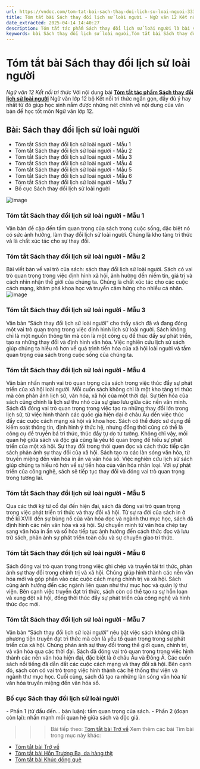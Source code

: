 ```yaml
---
url: https://vndoc.com/tom-tat-bai-sach-thay-doi-lich-su-loai-nguoi-333286
title: Tóm tắt bài Sách thay đổi lịch sử loài người - Ngữ văn 12 Kết nối tri thức - VnDoc.com
date_extracted: 2025-04-14 14:40:27
description: Tóm tắt tác phẩm Sách thay đổi lịch sử loài người là bài viết được VnDoc biên soạn và đăng tải với các mẫu tóm tắt ngắn nhất, phục vụ bài học môn Ngữ Văn 12 Kết nối tri thức
keywords: bài Sách thay đổi lịch sử loài người,Tóm tắt bài Sách thay đổi lịch sử loài người,tóm tắt ngữ văn 12,Tóm tắt Sách thay đổi lịch sử loài người ngắn gọn,Tóm tắt Sách thay đổi lịch sử loài người hay nhất,Tóm tắt Sách thay đổi lịch sử loài người siêu ngắn,tóm tắt văn 12 kết nối tri thức,tóm tắt tác phẩm ngữ văn 12,tóm tắt ngữ văn 12 kết nối tri thức
---
```


# Tóm tắt bài Sách thay đổi lịch sử loài người
 _Ngữ văn 12 Kết nối tri thức_
Với nội dung bài [**Tóm tắt tác phẩm Sách thay đổi lịch sử loài người**](<https://vndoc.com/tom-tat-bai-sach-thay-doi-lich-su-loai-nguoi-333286>) Ngữ văn lớp 12 bộ Kết nối tri thức ngắn gọn, đầy đủ ý hay nhất từ đó giúp học sinh nắm được những nét chính về nội dung của văn bản để học tốt môn Ngữ văn lớp 12.
## Bài: Sách thay đổi lịch sử loài người
  * Tóm tắt Sách thay đổi lịch sử loài người - Mẫu 1
  * Tóm tắt Sách thay đổi lịch sử loài người - Mẫu 2
  * Tóm tắt Sách thay đổi lịch sử loài người - Mẫu 3
  * Tóm tắt Sách thay đổi lịch sử loài người - Mẫu 4
  * Tóm tắt Sách thay đổi lịch sử loài người - Mẫu 5
  * Tóm tắt Sách thay đổi lịch sử loài người - Mẫu 6
  * Tóm tắt Sách thay đổi lịch sử loài người - Mẫu 7
  * Bố cục Sách thay đổi lịch sử loài người

![image](https://i.vdoc.vn/data/image/2024/12/19/tac-gia-tac-pham-sach-thay-doi-lich-su-loai-nguoi-236051-1731859129.png)
### **Tóm tắt Sách thay đổi lịch sử loài người - Mẫu 1**
Văn bản đề cập đến tầm quan trọng của sách trong cuộc sống, đặc biệt nó có sức ảnh hưởng, làm thay đổi lịch sử loài người. Chúng là kho tàng tri thức và là chất xúc tác cho sự thay đổi.
### **Tóm tắt Sách thay đổi lịch sử loài người - Mẫu 2**
Bài viết bàn về vai trò của sách: sách thay đổi lịch sử loài người. Sách có vai trò quan trọng trong việc định hình xã hội, ảnh hưởng đến niềm tin, giá trị và cách nhìn nhận thế giới của chúng ta. Chúng là chất xúc tác cho các cuộc cách mạng, khám phá khoa học và truyền cảm hứng cho nhiều cá nhân.
![image](https://i.vdoc.vn/data/image/2024/12/19/lich-su-cua-sach-a-1731859165.jpg)
### **Tóm tắt Sách thay đổi lịch sử loài người - Mẫu 3**
Văn bản “Sách thay đổi lịch sử loài người” cho thấy sách đã và đang đóng một vai trò quan trọng trong việc định hình lịch sử loài người. Sách không chỉ là một nguồn thông tin mà còn là một công cụ để thúc đẩy sự phát triển, tạo ra những thay đổi và định hình văn hóa. Việc nghiên cứu lịch sử sách giúp chúng ta hiểu rõ hơn về quá trình tiến hóa của xã hội loài người và tầm quan trọng của sách trong cuộc sống của chúng ta.
### **Tóm tắt Sách thay đổi lịch sử loài người - Mẫu 4**
Văn bản nhấn mạnh vai trò quan trọng của sách trong việc thúc đẩy sự phát triển của xã hội loài người. Mỗi cuốn sách không chỉ là một kho tàng tri thức mà còn phản ánh lịch sử, văn hóa, xã hội của một thời đại. Sự tiến hóa của sách cũng chính là lịch sử thu nhỏ của sự giao lưu giữa các nền văn minh. Sách đã đóng vai trò quan trọng trong việc tạo ra những thay đổi lớn trong lịch sử, từ việc hình thành các quốc gia hiện đại ở châu Âu đến việc thúc đẩy các cuộc cách mạng xã hội và khoa học. Sách có thể được sử dụng để kiểm soát thông tin, định hình ý thức hệ, nhưng đồng thời cũng có thể là công cụ để truyền bá tri thức, thúc đẩy tự do tư tưởng. Không chỉ vậy, mối quan hệ giữa sách và độc giả cũng là yếu tố quan trọng để hiểu sự phát triển của một xã hội. Sự thay đổi trong thói quen đọc và cách thức tiếp cận sách phản ánh sự thay đổi của xã hội. Sách tạo ra các làn sóng văn hóa, từ truyền miệng đến văn hóa in ấn và văn hóa số. Việc nghiên cứu lịch sử sách giúp chúng ta hiểu rõ hơn về sự tiến hóa của văn hóa nhân loại. Với sự phát triển của công nghệ, sách sẽ tiếp tục thay đổi và đóng vai trò quan trọng trong tương lai.
### **Tóm tắt Sách thay đổi lịch sử loài người - Mẫu 5**
Qua các thời kỳ từ cổ đại đến hiện đại, sách đã đóng vai trò quan trọng trong việc phát triển tri thức và thay đổi xã hội. Từ sự ra đời của sách in ở thế kỉ XVIII đến sự bùng nổ của văn hóa đọc và ngành thư mục học, sách đã định hình các nền văn hóa và xã hội. Sự chuyển mình từ văn hóa chép tay sang văn hóa in ấn và số hóa tiếp tục ảnh hưởng đến cách thức đọc và lưu trữ sách, phản ánh sự phát triển toàn cầu và sự chuyển giao tri thức.
### **Tóm tắt Sách thay đổi lịch sử loài người - Mẫu 6**
Sách đóng vai trò quan trọng trong việc ghi chép và truyền tải tri thức, phản ánh sự thay đổi trong chính trị và xã hội. Chúng giúp hình thành các nền văn hóa mới và góp phần vào các cuộc cách mạng chính trị và xã hội. Sách cũng ảnh hưởng đến các ngành liên quan như thư mục học và quản lý thư viện. Bên cạnh việc truyền đạt tri thức, sách còn có thể tạo ra sự hỗn loạn và xung đột xã hội, đồng thời thúc đẩy sự phát triển của công nghệ và hình thức đọc mới.
### **Tóm tắt Sách thay đổi lịch sử loài người - Mẫu 7**
Văn bản “Sách thay đổi lịch sử loài người” nêu bật việc sách không chỉ là phương tiện truyền đạt tri thức mà còn là yếu tố quan trọng trong sự phát triển của xã hội. Chúng phản ánh sự thay đổi trong thế giới quan, chính trị, và văn hóa qua các thời đại. Sách đã đóng vai trò quan trọng trong việc hình thành các nền văn hóa hiện đại, đặc biệt là ở châu Âu và Đông Á. Các cuốn sách nổi tiếng đã dẫn dắt các cuộc cách mạng và thay đổi xã hội. Bên cạnh đó, sách còn có vai trò trong việc hình thành các hệ thống thư viện và ngành thư mục học. Cuối cùng, sách đã tạo ra những làn sóng văn hóa từ văn hóa truyền miệng đến văn hóa số.
### **Bố cục Sách thay đổi lịch sử loài người**
\- Phần 1 \(từ đầu đến… bàn luận\): tầm quan trọng của sách.
\- Phần 2 \(đoạn còn lại\): nhấn mạnh mối quan hệ giữa sách và độc giả.
>>> Bài tiếp theo: [Tóm tắt bài Trở về](<https://vndoc.com/tom-tat-bai-tro-ve-333287>)
Xem thêm các bài Tìm bài trong mục này khác:
  * [Tóm tắt bài Trở về](</tom-tat-bai-tro-ve-333287>)
  * [Tóm tắt bài Hồn Trương Ba, da hàng thịt](</tom-tat-bai-hon-truong-ba-da-hang-thit-333289>)
  * [Tóm tắt bài Khúc đồng quê](</tom-tat-bai-khuc-dong-que-333291>)

